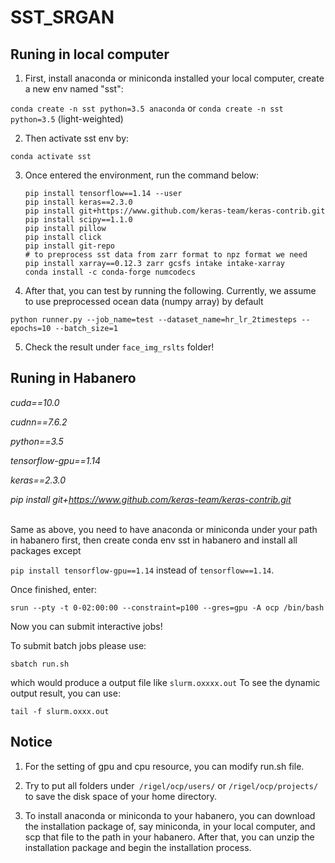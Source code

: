 # SST_SRGAN



## Runing in local computer

1. First, install anaconda or miniconda installed your local computer, create a new env named "sst":

`conda create -n sst python=3.5 anaconda` or `conda create -n sst python=3.5` (light-weighted)

2. Then activate sst env by:

`conda activate sst`

3. Once entered the environment, run the command below:

   ```
   pip install tensorflow==1.14 --user
   pip install keras==2.3.0
   pip install git+https://www.github.com/keras-team/keras-contrib.git
   pip install scipy==1.1.0
   pip install pillow
   pip install click
   pip install git-repo
   # to preprocess sst data from zarr format to npz format we need
   pip install xarray==0.12.3 zarr gcsfs intake intake-xarray
   conda install -c conda-forge numcodecs
   ```

4. After that, you can test by running the following. Currently, we assume to use preprocessed ocean data (numpy array) by default

`python runner.py --job_name=test --dataset_name=hr_lr_2timesteps --epochs=10 --batch_size=1`

5. Check the result under `face_img_rslts` folder!

## Runing in Habanero

*cuda==10.0*

*cudnn==7.6.2*

*python==3.5*

*tensorflow-gpu==1.14*

*keras==2.3.0*

*pip install git+https://www.github.com/keras-team/keras-contrib.git*

<br>
Same as above, you need to have anaconda or miniconda under your path in habanero first, then create conda env sst in habanero and install all packages except 

`pip install tensorflow-gpu==1.14` instead of `tensorflow==1.14`.



 Once finished, enter:  

`srun --pty -t 0-02:00:00 --constraint=p100 --gres=gpu -A ocp /bin/bash`

Now you can submit interactive jobs!



To submit batch jobs please use:

`sbatch run.sh`

which would produce a output file like `slurm.oxxxx.out`  To see the dynamic output result, you can use:

`tail -f slurm.oxxx.out`



## Notice 
1. For the setting of gpu and cpu resource, you can modify run.sh file. 

2. Try to put all folders under` /rigel/ocp/users/` or `/rigel/ocp/projects/` to save the disk space of your home directory. 

3. To install anaconda or miniconda to your habanero, you can download the installation package of, say miniconda, in your local computer, and scp that file to the path in your habanero. After that, you can unzip the installation package and begin the installation process. 
